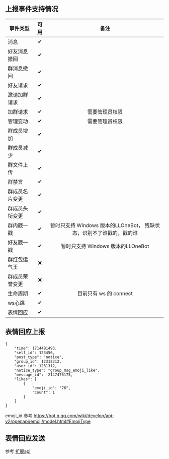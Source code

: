 ## 上报事件支持情况

| 事件类型    | 可用 | 备注 |
|---------|:--:|:--:|
| 消息      | ✔ | |
| 好友消息撤回  | ✔ | |
| 群消息撤回   | ✔ | |
| 好友请求    | ✔ | |
| 邀请加群请求  | ✔ | |
| 加群请求    | ✔ | 需要管理员权限 |
| 管理变动    | ✔ | 需要管理员权限 |
| 群成员增加   | ✔ | |
| 群成员减少   | ✔ | |
| 群文件上传   | ✔ | |
| 群禁言     | ✔ | |
| 群成员名片变更 | ✔ | |
| 群成员头衔变更 | ✔ | |
| 群内戳一戳   | ✔ | 暂时只支持 Windows 版本的LLOneBot， 残缺状态，识别不了谁戳的，戳的谁 |
| 好友戳一戳   | ✔ | 暂时只支持 Windows 版本的LLOneBot |
| 群红包运气王  | ❌ | |
| 群成员荣誉变更 | ❌ | |
| 生命周期    | ✔ | 目前只有 ws 的 connect |
| ws心跳    | ✔ | |
| 表情回应  | ✔ | |


## 表情回应上报
```json5
{
    "time": 1714491493,
    "self_id": 123456,
    "post_type": "notice",
    "group_id": 12312312,
    "user_id": 1231312,
    "notice_type": "group_msg_emoji_like",
    "message_id": -2147476175,
    "likes": [
        {
            "emoji_id": "76",
            "count": 1
        }
    ]
}
```
emoji_id 参考 <https://bot.q.qq.com/wiki/develop/api-v2/openapi/emoji/model.html#EmojiType>

## 表情回应发送

参考 [扩展api](./extends_api.md)
